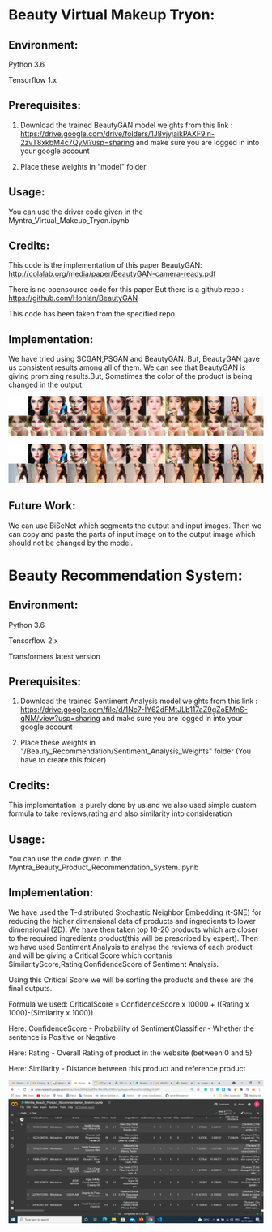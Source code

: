 # Beauty Virtual Makeup Tryon:

## Environment:
Python 3.6

Tensorflow 1.x

## Prerequisites:
1. Download the trained BeautyGAN model weights from this link : https://drive.google.com/drive/folders/1J8vjyjaikPAXF9ln-2zvT8xkbM4c7QyM?usp=sharing  and make sure you are logged in into your google account

2. Place these weights in "model" folder

## Usage:
You can use the driver code given in the Myntra_Virtual_Makeup_Tryon.ipynb

## Credits:
This code is the implementation of this paper BeautyGAN: http://colalab.org/media/paper/BeautyGAN-camera-ready.pdf

There is no opensource code for this paper But there is a github repo : https://github.com/Honlan/BeautyGAN

This code has been taken from the specified repo.

## Implementation:
We have tried using SCGAN,PSGAN and BeautyGAN. But, BeautyGAN gave us consistent results among all of them. We can see that BeautyGAN is giving promising results.But, Sometimes the color of the product is being changed in the output. 

![Alt text](/assets/result_1.jpg?raw=true "Title")

![Alt text](/assets/result_shraddha.jpg?raw=true "Title")

## Future Work:
We can use BiSeNet which segments the output and input images. Then we can copy and paste the parts of input image on to the output image which should not be changed by the model.

# Beauty Recommendation System:

## Environment:
Python 3.6

Tensorflow 2.x

Transformers latest version

## Prerequisites:
1. Download the trained Sentiment Analysis model weights from this link : https://drive.google.com/file/d/1Nc7-IY62dFMtJLb117aZ9gZoEMnS-qNM/view?usp=sharing  and make sure you are logged in into your google account

2. Place these weights in "/Beauty_Recommendation/Sentiment_Analysis_Weights" folder (You have to create this folder)

## Credits:
This implementation is purely done by us and we also used simple custom formula to take reviews,rating and also similarity into consideration

## Usage:
You can use the code given in the Myntra_Beauty_Product_Recommendation_System.ipynb

## Implementation:
We have used the T-distributed Stochastic Neighbor Embedding (t-SNE) for reducing the higher dimensional data of products and ingredients to lower dimensional (2D). We have then taken top 10-20 products which are closer to the required ingredients product(this will be prescribed by expert). Then we have used Sentiment Analysis to analyse the reviews of each product and will be giving a Critical Score which contanis SimilarityScore,Rating,ConfidenceScore of Sentiment Analysis.

Using this Critical Score we will be sorting the products and these are the final outputs.

Formula we used: CriticalScore = ConfidenceScore x 10000 + ((Rating x 1000)-(Similarity x 1000))

Here: ConfidenceScore - Probability of SentimentClassifier - Whether the sentence is Positive or Negative

Here: Rating - Overall Rating of product in the website (between 0 and 5)

Here: Similarity - Distance between this product and reference product  

![Alt text](/assets/Beauty_Recommendation_1.PNG?raw=true "Title")

